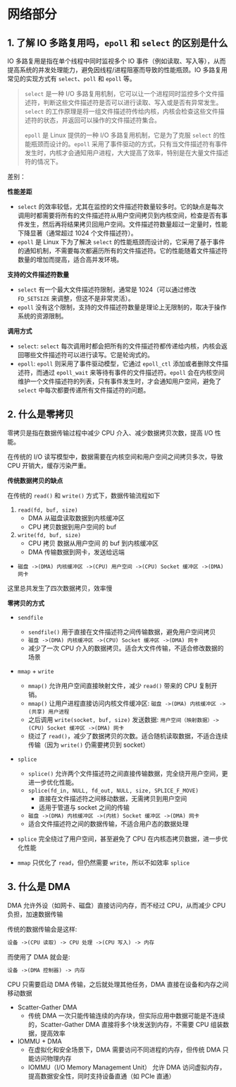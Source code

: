 # 网络部分

## 1. 了解 IO 多路复用吗，`epoll` 和 `select` 的区别是什么

IO 多路复用是指在单个线程中同时监视多个 IO 事件（例如读取、写入等），从而提高系统的并发处理能力，避免因线程/进程阻塞而导致的性能瓶颈。IO 多路复用常见的实现方式有 `select`、`poll` 和 `epoll` 等。

> `select` 是一种 I/O 多路复用机制，它可以让一个进程同时监控多个文件描述符，判断这些文件描述符是否可以进行读取、写入或是否有异常发生。`select` 的工作原理是将一组文件描述符传给内核，内核会检查这些文件描述符的状态，并返回可以操作的文件描述符集合。
>
> `epoll` 是 Linux 提供的一种 I/O 多路复用机制，它是为了克服 `select` 的性能瓶颈而设计的。`epoll` 采用了事件驱动的方式，只有当文件描述符有事件发生时，内核才会通知用户进程，大大提高了效率，特别是在大量文件描述符的情况下。

差别：

**性能差距**

- `select` 的效率较低，尤其在监控的文件描述符数量较多时。它的缺点是每次调用时都需要将所有的文件描述符从用户空间拷贝到内核空间，检查是否有事件发生，然后再将结果拷贝回用户空间。文件描述符数量超过一定量时，性能下降显著（通常超过 1024 个文件描述符）。
- `epoll` 是 Linux 下为了解决 `select` 的性能瓶颈而设计的，它采用了基于事件的通知机制，不需要每次都遍历所有的文件描述符。它的性能随着文件描述符数量的增加而提高，适合高并发环境。

**支持的文件描述符数量**

- `select` 有一个最大文件描述符限制，通常是 1024（可以通过修改 `FD_SETSIZE` 来调整，但这不是非常灵活）。
- `epoll` 没有这个限制，支持的文件描述符数量是理论上无限制的，取决于操作系统的资源限制。

**调用方式**

- `select`: `select` 每次调用时都会把所有的文件描述符都传递给内核，内核会返回哪些文件描述符可以进行读写。它是轮询式的。
- `epoll`: `epoll` 则采用了事件驱动模型，它通过 `epoll_ctl` 添加或者删除文件描述符，而通过 `epoll_wait` 来等待有事件的文件描述符。`epoll` 会在内核空间维护一个文件描述符的列表，只有事件发生时，才会通知用户空间，避免了 `select` 中每次都要传递所有文件描述符的问题。

## 2. 什么是零拷贝

零拷贝是指在数据传输过程中减少 CPU 介入、减少数据拷贝次数，提高 I/O 性能。

在传统的 I/O 读写模型中，数据需要在内核空间和用户空间之间拷贝多次，导致 CPU 开销大，缓存污染严重。

**传统数据拷贝的缺点**

在传统的 `read()` 和 `write()` 方式下，数据传输流程如下

1. `read(fd, buf, size)`
    - DMA 从磁盘读取数据到内核缓冲区
    - CPU 拷贝数据到用户空间的 buf
2. `write(fd, buf, size)`
    - CPU 拷贝 数据从用户空间 的 buf 到内核缓冲区
    - DMA 传输数据到网卡，发送给远端
- `磁盘 ->(DMA) 内核缓冲区 ->(CPU) 用户空间 ->(CPU) Socket 缓冲区 ->(DMA) 网卡`

这里总共发生了四次数据拷贝，效率慢

**零拷贝的方式**

- `sendfile`
    - `sendfile()` 用于直接在文件描述符之间传输数据，避免用户空间拷贝
    - `磁盘 ->(DMA) 内核缓冲区 ->(CPU) Socket 缓冲区 ->(DMA) 网卡`
    - 减少了一次 CPU 介入的数据拷贝。适合大文件传输，不适合修改数据的场景
- `mmap` + `write`
    - `mmap()` 允许用户空间直接映射文件，减少 `read()` 带来的 CPU 复制开销。
    - `mmap()` 让用户进程直接访问内核文件缓冲区: `磁盘 ->(DMA) 内核缓冲区 ->(共享) 用户进程`
    - 之后调用 `write(socket, buf, size)` 发送数据: `用户空间（映射数据）->(CPU) Socket 缓冲区 ->(DMA) 网卡`
    - 绕过了 `read()`，减少了数据拷贝的次数。适合随机读取数据，不适合连续传输（因为 `write()` 仍需要拷贝到 socket）
- `splice`
    - `splice()` 允许两个文件描述符之间直接传输数据，完全绕开用户空间，更进一步优化性能。
    - `splice(fd_in, NULL, fd_out, NULL, size, SPLICE_F_MOVE)`
        - 直接在文件描述符之间移动数据，无需拷贝到用户空间
        - 适用于管道与 socket 之间的传输
    - `磁盘 ->(DMA) 内核缓冲区 ->(内核) Socket 缓冲区 ->(DMA) 网卡`
    - 适合文件描述符之间的数据传输，不适合用户态的数据处理

- `splice` 完全绕过了用户空间，甚至避免了 CPU 在内核态拷贝数据，进一步优化性能
- `mmap` 只优化了 `read`，但仍然需要 `write`，所以不如效率 `splice`

## 3. 什么是 DMA

DMA 允许外设（如网卡、磁盘）直接访问内存，而不经过 CPU，从而减少 CPU 负担，加速数据传输

传统的数据传输会是这样:

```txt
设备 ->(CPU 读取) -> CPU 处理 ->(CPU 写入) -> 内存
```

而使用了 DMA 就会是:

```txt
设备 ->(DMA 控制器) -> 内存
```

CPU 只需要启动 DMA 传输，之后就处理其他任务，DMA 直接在设备和内存之间移动数据

- Scatter-Gather DMA
    - 传统 DMA 一次只能传输连续的内存块，但实际应用中数据可能是不连续的，Scatter-Gather DMA 直接将多个块发送到内存，不需要 CPU 组装数据，提高效率
- IOMMU + DMA
    - 在虚拟化和安全场景下，DMA 需要访问不同进程的内存，但传统 DMA 只能访问物理内存
    - IOMMU（I/O Memory Management Unit） 允许 DMA 访问虚拟内存，提高数据安全性，同时支持设备直通（如 PCIe 直通）
